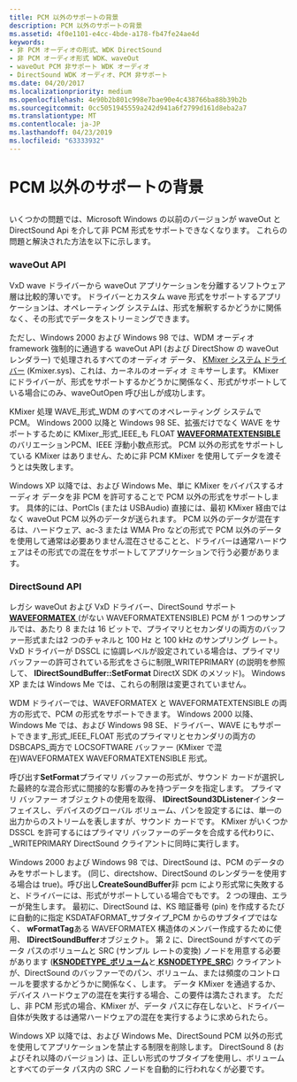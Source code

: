 ```yaml
---
title: PCM 以外のサポートの背景
description: PCM 以外のサポートの背景
ms.assetid: 4f0e1101-e4cc-4bde-a178-fb47fe24ae4d
keywords:
- 非 PCM オーディオの形式、WDK DirectSound
- 非 PCM オーディオ形式 WDK、waveOut
- waveOut PCM 非サポート WDK オーディオ
- DirectSound WDK オーディオ、PCM 非サポート
ms.date: 04/20/2017
ms.localizationpriority: medium
ms.openlocfilehash: 4e90b2b801c998e7bae90e4c438766ba88b39b2b
ms.sourcegitcommit: 0cc5051945559a242d941a6f2799d161d8eba2a7
ms.translationtype: MT
ms.contentlocale: ja-JP
ms.lasthandoff: 04/23/2019
ms.locfileid: "63333932"
---
```

# <a name="background-of-non-pcm-support"></a>PCM 以外のサポートの背景


## <span id="background_of_non_pcm_support"></span><span id="BACKGROUND_OF_NON_PCM_SUPPORT"></span>


いくつかの問題では、Microsoft Windows の以前のバージョンが waveOut と DirectSound Api を介して非 PCM 形式をサポートできなくなります。 これらの問題と解決された方法を以下に示します。

### <a name="span-idwaveoutapispanspan-idwaveoutapispanspan-idwaveoutapispanwaveout-api"></a><span id="waveOut_API"></span><span id="waveout_api"></span><span id="WAVEOUT_API"></span>waveOut API

VxD wave ドライバーから waveOut アプリケーションを分離するソフトウェア層は比較的薄いです。 ドライバーとカスタム wave 形式をサポートするアプリケーションは、オペレーティング システムは、形式を解釈するかどうかに関係なく、その形式でデータをストリーミングできます。

ただし、Windows 2000 および Windows 98 では、WDM オーディオ framework 強制的に通過する waveOut API (および DirectShow の waveOut レンダラー) で処理されるすべてのオーディオ データ、 [KMixer システム ドライバー](kernel-mode-wdm-audio-components.md#kmixer_system_driver) (Kmixer.sys)、これは、カーネルのオーディオ ミキサーします。 KMixer にドライバーが、形式をサポートするかどうかに関係なく、形式がサポートしている場合にのみ、waveOutOpen 呼び出しが成功します。

KMixer 処理 WAVE\_形式\_WDM のすべてのオペレーティング システムで PCM。 Windows 2000 以降と Windows 98 SE、拡張だけでなく WAVE をサポートするために KMixer\_形式\_IEEE\_も FLOAT [ **WAVEFORMATEXTENSIBLE** ](https://msdn.microsoft.com/library/windows/hardware/ff538802)のバリエーションPCM、IEEE 浮動小数点形式。 PCM 以外の形式をサポートしている KMixer はありません、ために非 PCM KMixer を使用してデータを渡そうとは失敗します。

Windows XP 以降では、および Windows Me、単に KMixer をバイパスするオーディオ データを非 PCM を許可することで PCM 以外の形式をサポートします。 具体的には、PortCls (または USBAudio) 直接には、最初 KMixer 経由ではなく waveOut PCM 以外のデータが送られます。 PCM 以外のデータが混在するは、ハードウェア、ac-3 または WMA Pro などの形式で PCM 以外のデータを使用して通常は必要ありません混在させることと、ドライバーは通常ハードウェアはその形式での混在をサポートしてアプリケーションで行う必要があります。

### <a name="span-iddirectsoundapispanspan-iddirectsoundapispanspan-iddirectsoundapispandirectsound-api"></a><span id="DirectSound_API"></span><span id="directsound_api"></span><span id="DIRECTSOUND_API"></span>DirectSound API

レガシ waveOut および VxD ドライバー、DirectSound サポート[ **WAVEFORMATEX** ](https://msdn.microsoft.com/library/windows/hardware/ff538799) (がない WAVEFORMATEXTENSIBLE) PCM が 1 つのサンプルでは、あたり 8 または 16 ビットで、プライマリとセカンダリの両方のバッファー形式または2 つのチャネルと 100 Hz と 100 kHz のサンプリング レート。 VxD ドライバーが DSSCL に協調レベルが設定されている場合は、プライマリ バッファーの許可されている形式をさらに制限\_WRITEPRIMARY (の説明を参照して、 **IDirectSoundBuffer::SetFormat** DirectX SDK のメソッド)。 Windows XP または Windows Me では、これらの制限は変更されていません。

WDM ドライバーでは、WAVEFORMATEX と WAVEFORMATEXTENSIBLE の両方の形式で、PCM の形式をサポートできます。 Windows 2000 以降、Windows Me では、および Windows 98 SE、ドライバー、WAVE にもサポートできます\_形式\_IEEE\_FLOAT 形式のプライマリとセカンダリの両方の DSBCAPS\_両方で LOCSOFTWARE バッファー (KMixer で混在)WAVEFORMATEX WAVEFORMATEXTENSIBLE 形式。

呼び出す**SetFormat**プライマリ バッファーの形式が、サウンド カードが選択した最終的な混合形式に間接的な影響のみを持つデータを指定します。 プライマリ バッファー オブジェクトの使用を取得、 **IDirectSound3DListener**インターフェイスし、デバイスのグローバル ボリューム、パンを設定するには、単一の出力からのストリームを表しますが、サウンド カードです。 KMixer がいくつか DSSCL を許可するにはプライマリ バッファーのデータを合成する代わりに、\_WRITEPRIMARY DirectSound クライアントに同時に実行します。

Windows 2000 および Windows 98 では、DirectSound は、PCM のデータのみをサポートします。 (同じ、directshow、DirectSound のレンダラーを使用する場合は true)。呼び出し**CreateSoundBuffer**非 pcm により形式常に失敗すると、ドライバーには、形式がサポートしている場合でもです。 2 つの理由、エラーが発生します。 最初に、DirectSound は、KS 暗証番号 (pin) を作成するたびに自動的に指定 KSDATAFORMAT\_サブタイプ\_PCM からのサブタイプではなく、 **wFormatTag**ある WAVEFORMATEX 構造体のメンバー作成するために使用、 **IDirectSoundBuffer**オブジェクト。 第 2 に、DirectSound がすべてのデータ パスのボリュームと SRC (サンプル レートの変換) ノードを用意する必要があります ([**KSNODETYPE\_ボリューム**](https://msdn.microsoft.com/library/windows/hardware/ff537208)と[ **KSNODETYPE\_SRC**](https://msdn.microsoft.com/library/windows/hardware/ff537190)) クライアントが、DirectSound のバッファーでのパン、ボリューム、または頻度のコントロールを要求するかどうかに関係なく、します。 データ KMixer を通過するか、デバイス ハードウェアの混在を実行する場合、この要件は満たされます。 ただし、非 PCM 形式の場合、KMixer が、データ パスに存在しないと、ドライバー自体が失敗するは通常ハードウェアの混在を実行するように求められたら。

Windows XP 以降では、および Windows Me、DirectSound PCM 以外の形式を使用してアプリケーションを禁止する制限を削除します。 DirectSound 8 (およびそれ以降のバージョン) は、正しい形式のサブタイプを使用し、ボリュームとすべてのデータ パス内の SRC ノードを自動的に行われなくが必要です。

 

 




